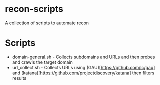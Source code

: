 # recon-scripts
A collection of scripts to automate recon
# Scripts
* domain-general.sh - Collects subdomains and URLs and then probes and crawls the target domain
* url_collect.sh    - Collects URLs using (GAU)[https://github.com/lc/gau] and (katana)[https://github.com/projectdiscovery/katana] then filters results
